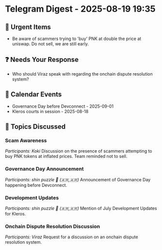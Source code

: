 # Telegram Digest - 2025-08-19 19:35

## 🚨 Urgent Items
- Be aware of scammers trying to 'buy' PNK at double the price at uniswap. Do not sell, we are still early.

## ❓ Needs Your Response
- Who should Viraz speak with regarding the onchain dispute resolution system?

## 📅 Calendar Events
- Governance Day before Devconnect - 2025-09-01
- Kleros courts in session - 2025-08-18

## 💬 Topics Discussed
### Scam Awareness
*Participants: Koki*
Discussion on the presence of scammers attempting to buy PNK tokens at inflated prices. Team reminded not to sell.

### Governance Day Announcement
*Participants: shin puzzle 🦞 (🇦🇷,🇦🇷)*
Announcement of Governance Day happening before Devconnect.

### Development Updates
*Participants: shin puzzle 🦞 (🇦🇷,🇦🇷)*
Mention of July Development Updates for Kleros.

### Onchain Dispute Resolution Discussion
*Participants: Viraz*
Request for a discussion on an onchain dispute resolution system.

